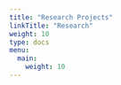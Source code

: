 ```yaml
---
title: "Research Projects"
linkTitle: "Research"
weight: 10
type: docs
menu:
  main:
    weight: 10
---
```

